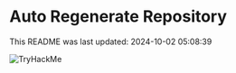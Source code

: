 # Auto Regenerate Repository

This README was last updated: 2024-10-02 05:08:39

 ![TryHackMe](https://tryhackme.com/badge/533634)